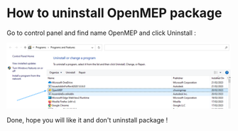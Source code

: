 # How to uninstall OpenMEP package

Go to control panel and find name OpenMEP and click Uninstall :

![](pic/ControlPanelOpenMEP.png)

Done, hope you will like it and don't uninstall package !